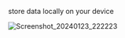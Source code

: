 store data locally on your device

![Screenshot_20240123_222223](https://github.com/ratankumarthakur/local_database_flutter/assets/144756277/c2cdef7b-e8bd-49ee-abe6-0577c19d576e)

